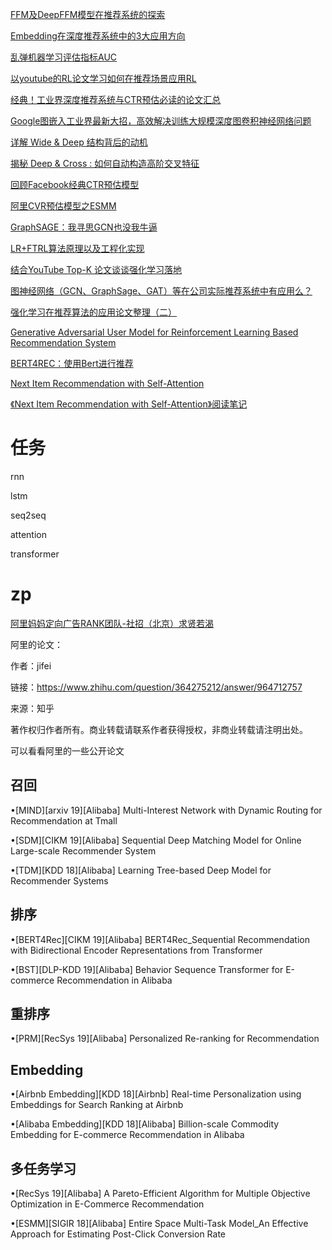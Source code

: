 [FFM及DeepFFM模型在推荐系统的探索](https://zhuanlan.zhihu.com/p/67795161)

[Embedding在深度推荐系统中的3大应用方向](https://zhuanlan.zhihu.com/p/67218758)

[乱弹机器学习评估指标AUC](https://zhuanlan.zhihu.com/p/52930683)

[以youtube的RL论文学习如何在推荐场景应用RL](https://zhuanlan.zhihu.com/p/77494496)

[经典！工业界深度推荐系统与CTR预估必读的论文汇总](https://zhuanlan.zhihu.com/p/83103245)

[Google图嵌入工业界最新大招，高效解决训练大规模深度图卷积神经网络问题](https://zhuanlan.zhihu.com/p/85950252)

[详解 Wide & Deep 结构背后的动机](https://zhuanlan.zhihu.com/p/53361519)

[揭秘 Deep & Cross : 如何自动构造高阶交叉特征](https://zhuanlan.zhihu.com/p/55234968)

[回顾Facebook经典CTR预估模型](https://zhuanlan.zhihu.com/p/57987311)

[阿里CVR预估模型之ESMM](https://zhuanlan.zhihu.com/p/57481330)

[GraphSAGE：我寻思GCN也没我牛逼](https://zhuanlan.zhihu.com/p/74242097)

[LR+FTRL算法原理以及工程化实现](https://zhuanlan.zhihu.com/p/55135954)

[结合YouTube Top-K 论文谈谈强化学习落地](https://zhuanlan.zhihu.com/p/92839767)

[图神经网络（GCN、GraphSage、GAT）等在公司实际推荐系统中有应用么？](https://www.zhihu.com/question/315872728)

[强化学习在推荐算法的应用论文整理（二）](https://zhuanlan.zhihu.com/p/77694065)

[Generative Adversarial User Model for Reinforcement Learning Based Recommendation System](http://proceedings.mlr.press/v97/chen19f/chen19f.pdf)

[BERT4REC：使用Bert进行推荐](https://zhuanlan.zhihu.com/p/97123417)

[Next Item Recommendation with Self-Attention](https://blog.csdn.net/qq_40210472/article/details/89819021)

[《Next Item Recommendation with Self-Attention》阅读笔记](http://www.rabin.tech/2019/01/11/%E3%80%8ANext-Item-Recommendation-with-Self-Attention%E3%80%8B%E9%98%85%E8%AF%BB%E7%AC%94%E8%AE%B0/)

# 任务

rnn

lstm

seq2seq

attention

transformer

# zp

[阿里妈妈定向广告RANK团队-社招（北京）求贤若渴](https://zhuanlan.zhihu.com/p/81360918)



阿里的论文：

作者：jifei

链接：https://www.zhihu.com/question/364275212/answer/964712757

来源：知乎

著作权归作者所有。商业转载请联系作者获得授权，非商业转载请注明出处。

可以看看阿里的一些公开论文

## 召回

•[MIND][arxiv 19][Alibaba] Multi-Interest Network with Dynamic Routing for Recommendation at Tmall

•[SDM][CIKM 19][Alibaba] Sequential Deep Matching Model for Online Large-scale Recommender System

•[TDM][KDD 18][Alibaba] Learning Tree-based Deep Model for Recommender Systems

## 排序

•[BERT4Rec][CIKM 19][Alibaba] BERT4Rec_Sequential Recommendation with Bidirectional Encoder Representations from Transformer

•[BST][DLP-KDD 19][Alibaba] Behavior Sequence Transformer for E-commerce Recommendation in Alibaba

## 重排序

•[PRM][RecSys 19][Alibaba] Personalized Re-ranking for Recommendation

## Embedding

•[Airbnb Embedding][KDD 18][Airbnb] Real-time Personalization using Embeddings for Search Ranking at Airbnb

•[Alibaba Embedding][KDD 18][Alibaba] Billion-scale Commodity Embedding for E-commerce Recommendation in Alibaba

## 多任务学习

•[RecSys 19][Alibaba] A Pareto-Efficient Algorithm for Multiple Objective Optimization in E-Commerce Recommendation

•[ESMM][SIGIR 18][Alibaba] Entire Space Multi-Task Model_An Effective Approach for Estimating Post-Click Conversion Rate
